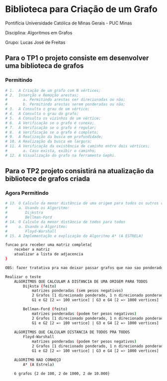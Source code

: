 # Biblioteca para Criação de um Grafo


Pontifícia Universidade Católica de Minas Gerais - PUC Minas

Disciplina: Algoritmos em Grafos

Grupo: Lucas José de Freitas 

## Para o TP1 o projeto consiste em desenvolver uma biblioteca de grafos
### Permitindo  

```bash
# 1.  A Criação de um grafo com N vértices;
# 2.  Inserção e Remoção arestas;
#       a. Permitindo arestas ser direcionadas ou não;
#       b. Permitindo arestas serem ponderadas ou não;
# 3.  A Consulta o grau de um vértice;
# 4.  A Consulta o grau do grafo;
# 5.  A Consulta os vizinhos de um vértice;
# 6.  A Verificação se o grafo é conexo;
# 7.  A Verificação se o grafo é regular;
# 8.  A Verificação se o grafo é completo;
# 9.  A Realização da busca em profundidade;
# 10. A Realização da busca em largura;
# 11. A Verificação da existência de caminho entre dois vértices;
#       a. Caso exista, exibir o caminho;
# 12. A Visualização do grafo na ferramenta Gephi.
```

## Para o TP2 projeto consistirá na atualização da bibliotece de grafos criada 
### Agora Permitindo   

```bash
# 13. O Calculo da menor distância de uma origem para todos os outros vértices.
#     a. Usando os Algoritmo:
#        Dijkstra
#        Bellman-Ford    
# 14. O Calculo da menor distância de todos para todos
#     a. Usando o Algoritmo:
#        Floyd-Warshall
# 15. A Implementação e explicação do Algoritmo A* (A ESTRELA)
```
```bash
funcao pra receber uma matriz completa{
	receber a matriz 	
	atualizar a lista de adjacencia
}

OBS: fazer tratativa pra nao deixar passar grafos que nao sao ponderados

Realizar o teste
	ALGORITMOS QUE CALCULAM A DISTANCIA DE UMA ORIGEM PARA TODOS
		Dijksta (feito)
			matrizes ponderadas (sem pesos negativos)
			2 Grafos [1 direcionado ponderado, 1 n direcionado ponderado]
			G1 e G2 [2 => 100 vertice] | G3 e G4 [2 => 1000 vertices] | G5 e G6 [2 => 10.000 vertices]

		Bellman-Ford (feito)
			matrizes ponderadas (podem ter pesos negativos)
			2 Grafos [1 direcionado ponderado, 1 n direcionado ponderado]
			G1 e G2 [2 => 100 vertice] | G3 e G4 [2 => 1000 vertices] | G5 e G6 [2 => 10.000 vertices]
	
	ALGORITMOS QUE CALCULAM DISTANCIA DE TODOS PRA TODOS
		Floyd-Warshall
			matrizes ponderadas (podem ter pesos negativos)
			2 Grafos [1 direcionado ponderado, 1 n direcionado ponderado]
			G1 e G2 [2 => 100 vertice] | G3 e G4 [2 => 1000 vertices] | G5 e G6 [2 => 10.000 vertices]

	ALGORITMO NAO CONHEÇO 	
		A* (A Estrela)
	
	6 grafos {2 de 100, 2 de 1000, 2 de 10.000}

```
